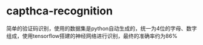 # capthca-recognition
简单的验证码识别，使用的数据集是python自动生成的，统一为4位的字母、数字组成，使用tensorflow搭建的神经网络进行识别，最终的准确率约为86%

